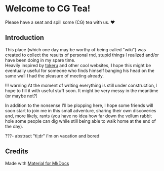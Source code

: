 # Welcome to CG Tea!
Please have a seat and spill some (CG) tea with us. :heart:

## Introduction
This place (which one day may be worthy of being called "wiki") was created to collect the results of personal rnd, stupid things I realized and/or have been doing in my spare time.  
Heavily inspired by [tokeru](https://tokeru.com/cgwiki) and other cool websites, I hope this might be eventually useful for someone who finds himself banging his head on the same wall I had the pleasure of meeting already.  

!!! warning
    At the moment of writing everything is still under construction, I hope to fill it with useful stuff soon. It might be very messy in the meantime (or maybe not?)

In addition to the nonsense I'll be plopping here, I hope some friends will soon start to join me in this small adventure, sharing their own discoveries and, more likely, rants (you have no idea how far down the vellum rabbit hole some people can dig while still being able to walk home at the end of the day).

???- abstract "tl;dr"
    i'm on vacation and bored

## Credits
Made with [Material for MkDocs](https://squidfunk.github.io/mkdocs-material/)